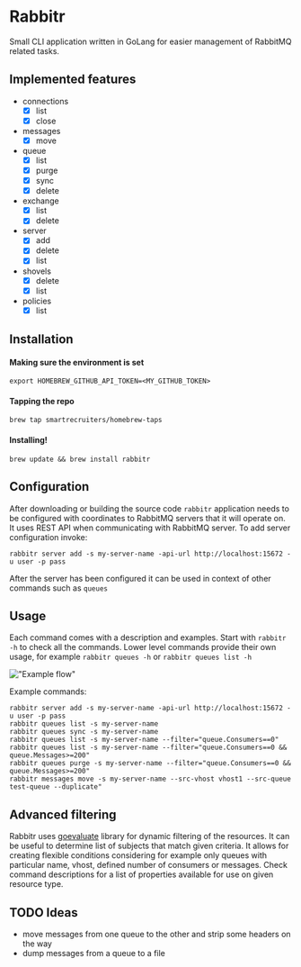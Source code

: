 # Rabbitr

Small CLI application written in GoLang for easier management of RabbitMQ related tasks. 

## Implemented features

 - connections
     - [x] list
     - [x] close
 - messages
     - [x] move
 - queue  
     - [x] list
     - [x] purge  
     - [x] sync 
     - [x] delete
 - exchange  
     - [x] list
     - [x] delete
 - server
     - [x] add
     - [x] delete
     - [x] list
 - shovels     
     - [x] delete
     - [x] list
 - policies     
     - [x] list
 
## Installation

#### Making sure the environment is set
`export HOMEBREW_GITHUB_API_TOKEN=<MY_GITHUB_TOKEN>`

#### Tapping the repo
`brew tap smartrecruiters/homebrew-taps`

#### Installing!
`brew update && brew install rabbitr`
 
## Configuration
After downloading or building the source code `rabbitr` application needs to be configured with coordinates to 
RabbitMQ servers that it will operate on. It uses REST API when communicating with RabbitMQ server. 
To add server configuration invoke:

`rabbitr server add -s my-server-name -api-url http://localhost:15672 -u user -p pass`

After the server has been configured it can be used in context of other commands such as `queues`

## Usage
Each command comes with a description and examples. Start with `rabbitr -h` to check all the commands. 
Lower level commands provide their own usage, for example `rabbitr queues -h` or `rabbitr queues list -h`

!["Example flow"](rabbitr-demo.gif)

Example commands:

```
rabbitr server add -s my-server-name -api-url http://localhost:15672 -u user -p pass
rabbitr queues list -s my-server-name
rabbitr queues sync -s my-server-name
rabbitr queues list -s my-server-name --filter="queue.Consumers==0"
rabbitr queues list -s my-server-name --filter="queue.Consumers==0 && queue.Messages>=200"
rabbitr queues purge -s my-server-name --filter="queue.Consumers==0 && queue.Messages>=200"
rabbitr messages move -s my-server-name --src-vhost vhost1 --src-queue test-queue --duplicate"
```

## Advanced filtering
Rabbitr uses [goevaluate](https://github.com/Knetic/govaluate#govaluate) library for dynamic filtering of the resources.
It can be useful to determine list of subjects that match given criteria.
It allows for creating flexible conditions considering for example only queues with particular name, vhost, defined number of consumers or messages.
Check command descriptions for a list of properties available for use on given resource type.     

## TODO Ideas
- move messages from one queue to the other and strip some headers on the way
- dump messages from a queue to a file
